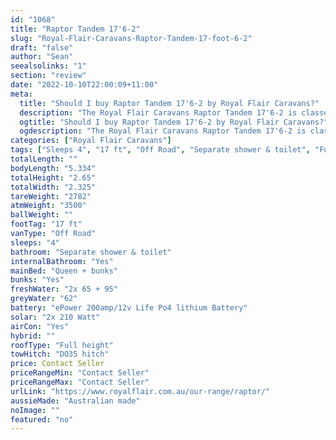 ```yaml
---
id: "1068"
title: "Raptor Tandem 17'6-2"
slug: "Royal-Flair-Caravans-Raptor-Tandem-17-foot-6-2"
draft: "false"
author: "Sean"
seealsolinks: "1"
section: "review"
date: "2022-10-10T22:00:09+11:00"
meta:
  title: "Should I buy Raptor Tandem 17'6-2 by Royal Flair Caravans?"
  description: "The Royal Flair Caravans Raptor Tandem 17'6-2 is classed as Off Road, and sleeps 4 people. It is Australian made and comes in at 17 ft. It generally has Separate shower & toilet."
  ogtitle: "Should I buy Raptor Tandem 17'6-2 by Royal Flair Caravans?"
  ogdescription: "The Royal Flair Caravans Raptor Tandem 17'6-2 is classed as Off Road, and sleeps 4 people. It is Australian made and comes in at 17 ft. It generally has Separate shower & toilet."
categories: ["Royal Flair Caravans"]
tags: ["Sleeps 4", "17 ft", "Off Road", "Separate shower & toilet", "Full height", "Price Unknown", "Australian made"]
totalLength: ""
bodyLength: "5.334"
totalHeight: "2.65"
totalWidth: "2.325"
tareWeight: "2782"
atmWeight: "3500"
ballWeight: ""
footTag: "17 ft"
vanType: "Off Road"
sleeps: "4"
bathroom: "Separate shower & toilet"
internalBathroom: "Yes"
mainBed: "Queen + bunks"
bunks: "Yes"
freshWater: "2x 65 + 95"
greyWater: "62"
battery: "ePower 200amp/12v Life Po4 lithium Battery"
solar: "2x 210 Watt"
airCon: "Yes"
hybrid: ""
roofType: "Full height"
towHitch: "DO35 hitch"
price: Contact Seller
priceRangeMin: "Contact Seller"
priceRangeMax: "Contact Seller"
urlLink: "https://www.royalflair.com.au/our-range/raptor/"
aussieMade: "Australian made"
noImage: ""
featured: "no"
---
```


